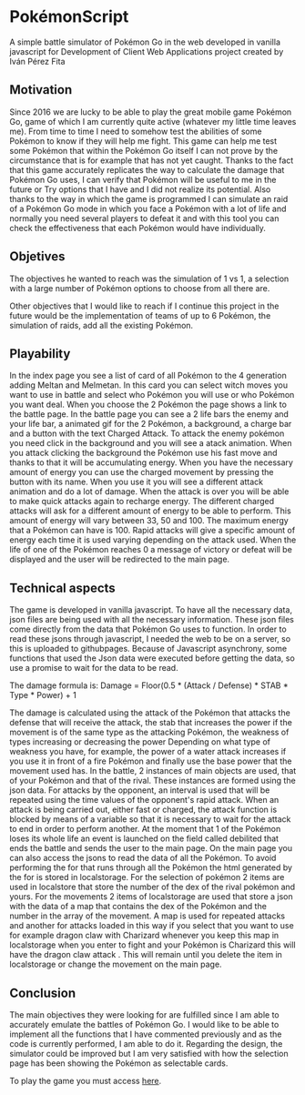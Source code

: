 # PokémonScript
A simple battle simulator of Pokémon Go in the web developed in vanilla javascript for Development of Client Web Applications project created by Iván Pérez Fita

## Motivation

Since 2016 we are lucky to be able to play the great mobile game Pokémon Go, game of which I am currently quite active (whatever my little time leaves me). 
From time to time I need to somehow test the abilities of some Pokémon to know if they will help me fight. 
This game can help me test some Pokémon that within the Pokémon Go itself I can not prove by the circumstance that is for example that has not yet caught.
Thanks to the fact that this game accurately replicates the way to calculate the damage that Pokémon Go uses, I can verify that Pokémon will be useful to me in the future or Try options that I have and I did not realize its potential.
Also thanks to the way in which the game is programmed I can simulate an raid of a Pokémon Go mode in which you face a Pokémon with a lot of life and normally you need several players to defeat it and with this tool you can check the effectiveness that each Pokémon would have individually.

## Objetives

The objectives he wanted to reach was the simulation of 1 vs 1, a selection with a large number of Pokémon options to choose from all there are.


Other objectives that I would like to reach if I continue this project in the future would be the implementation of teams of up to 6 Pokémon, the simulation of raids, add all the existing Pokémon.

## Playability

In the index page you see a list of card of all Pokémon to the 4 generation adding Meltan and Melmetan. In this card you can select witch moves you want to use in battle and select who Pokémon you will use or who Pokémon you want deal.
When you choose the 2 Pokémon the page shows a link to the battle page. In the battle page you can see a 2 life bars the enemy and your life bar, a animated gif for the 2 Pokémon, a background, a charge bar and a button with the text Charged Attack.
To attack the enemy pokémon you need click in the background and you will see a atack animation. When you attack clicking the background the Pokémon use his fast move and thanks to that it will be accumulating energy. 
When you have the necessary amount of energy you can use the charged movement by pressing the button with its name. When you use it you will see a different attack animation and do a lot of damage. When the attack is over you will be able to make quick attacks again to recharge energy.
The different charged attacks will ask for a different amount of energy to be able to perform. This amount of energy will vary between 33, 50 and 100. The maximum energy that a Pokémon can have is 100. Rapid attacks will give a specific amount of energy each time it is used varying depending on the attack used.
When the life of one of the Pokémon reaches 0 a message of victory or defeat will be displayed and the user will be redirected to the main page.

## Technical aspects

The game is developed in vanilla javascript. To have all the necessary data, json files are being used with all the necessary information. These json files come directly from the data that Pokémon Go uses to function. In order to read these jsons through javascript, I needed the web to be on a server, so this is uploaded to githubpages.
Because of Javascript asynchrony, some functions that used the Json data were executed before getting the data, so use a promise to wait for the data to be read.

The damage formula is: Damage = Floor(0.5 * (Attack / Defense) * STAB * Type * Power) + 1

The damage is calculated using the attack of the Pokémon that attacks the defense that will receive the attack, the stab that increases the power if the movement is of the same type as the attacking Pokémon, the weakness of types increasing or decreasing the power Depending on what type of weakness you have, for example, the power of a water attack increases if you use it in front of a fire Pokémon and finally use the base power that the movement used has.
In the battle, 2 instances of main objects are used, that of your Pokémon and that of the rival. These instances are formed using the json data.
For attacks by the opponent, an interval is used that will be repeated using the time values ​​of the opponent's rapid attack.
When an attack is being carried out, either fast or charged, the attack function is blocked by means of a variable so that it is necessary to wait for the attack to end in order to perform another.
At the moment that 1 of the Pokémon loses its whole life an event is launched on the field called debilited that ends the battle and sends the user to the main page.
On the main page you can also access the jsons to read the data of all the Pokémon. To avoid performing the for that runs through all the Pokémon the html generated by the for is stored in localstorage.
For the selection of pokémon 2 items are used in localstore that store the number of the dex of the rival pokémon and yours.
For the movements 2 items of localstorage are used that store a json with the data of a map that contains the dex of the Pokémon and the number in the array of the movement. A map is used for repeated attacks and another for attacks loaded in this way if you select that you want to use for example dragon claw with Charizard whenever you keep this map in localstorage when you enter to fight and your Pokémon is Charizard this will have the dragon claw attack . This will remain until you delete the item in localstorage or change the movement on the main page.

## Conclusion

The main objectives they were looking for are fulfilled since I am able to accurately emulate the battles of Pokémon Go. I would like to be able to implement all the functions that I have commented previously and as the code is currently performed, I am able to do it. Regarding the design, the simulator could be improved but I am very satisfied with how the selection page has been showing the Pokémon as selectable cards.

To play the game you must access [here](https://zar21.github.io/PokemonScript/).
